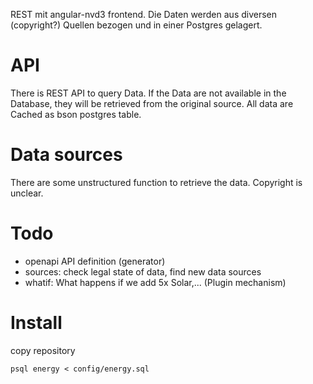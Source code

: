 REST mit angular-nvd3 frontend. 
Die Daten werden aus diversen (copyright?) Quellen bezogen und in einer Postgres gelagert. 

# API
There is REST API to query Data.
If the Data are not available in the Database, they will be retrieved from the original source.
All data are Cached as bson postgres table.


# Data sources
There are some unstructured function to retrieve the data. Copyright is unclear.

# Todo
* openapi API definition (generator)
* sources: check legal state of data, find new data sources
* whatif: What happens if we add 5x Solar,... (Plugin mechanism)

# Install
copy repository
```
psql energy < config/energy.sql
```

